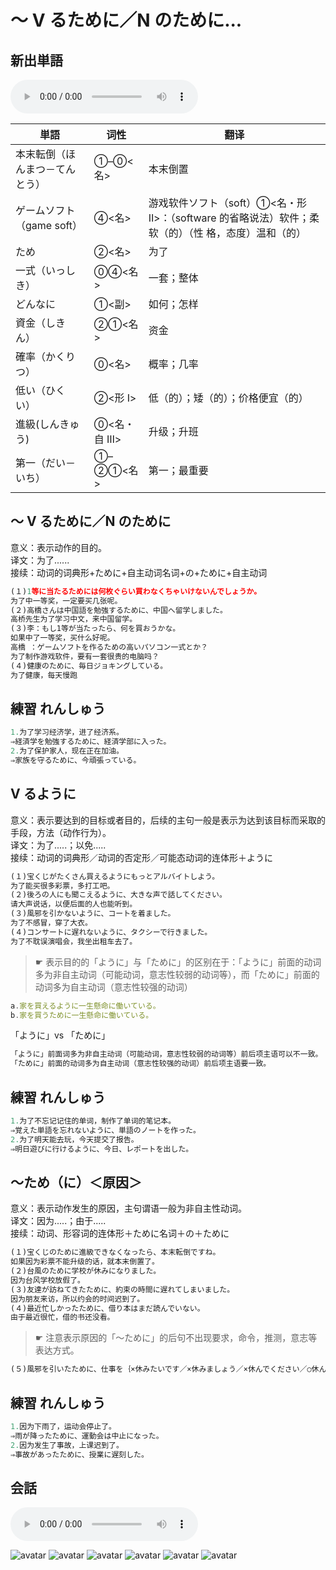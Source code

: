 # ～ V るために／N のために...

## 新出単語

<vue-plyr>
  <audio controls crossorigin playsinline loop>
    <source src="../audio/c/6-2-たんご.mp3" type="audio/mp3" />
  </audio>
 </vue-plyr>

| 単語                                            | 词性        | 翻译                                                                                                |
| ----------------------------------------------- | ----------- | --------------------------------------------------------------------------------------------------- |
| 本末転倒（<JpWord>ほんまつ－てんとう</JpWord>） | ①–⓪<名>     | 本末倒置                                                                                            |
| <JpWord>ゲームソフト</JpWord>（game soft）      | ④<名>       | 游戏软件ソフト（soft）①<名・形 Ⅱ>：（software 的省略说法）软件；柔软（的）（性 格，态度）温和（的） |
| <JpWord>ため</JpWord>                           | ②<名>       | 为了                                                                                                |
| 一式（<JpWord>いっしき</JpWord>）               | ⓪④<名>      | 一套；整体                                                                                          |
| <JpWord>どんなに</JpWord>                       | ①<副>       | 如何；怎样                                                                                          |
| 資金（<JpWord>しきん</JpWord>）                 | ②①<名>      | 资金                                                                                                |
| 確率（<JpWord>かくりつ</JpWord>）               | ⓪<名>       | 概率；几率                                                                                          |
| 低い（<JpWord>ひくい</JpWord>）                 | ②<形 Ⅰ>     | 低（的）；矮（的）；价格便宜（的）                                                                  |
| 進級(<JpWord>しんきゅう</JpWord>)               | ⓪<名・自 Ⅲ> | 升级；升班                                                                                          |
| 第一（<JpWord>だい－いち</JpWord>）             | ①–②①<名>    | 第一；最重要                                                                                        |

## ～ V るために／N のために

意义：表示动作的目的。  
译文：为了......  
接续：动词的词典形+ために+自主动词名词+の+ために+自主动词

```ts
(１)1等に当たるためには何枚ぐらい買わなくちゃいけないんでしょうか。
为了中一等奖，一定要买几张呢。
(２)高橋さんは中国語を勉強するために、中国へ留学しました。
高桥先生为了学习中文，来中国留学。
(３)李：もし1等が当たったら、何を買おうかな。
如果中了一等奖，买什么好呢。
高橋 ：ゲームソフトを作るための高いパソコン一式とか？
为了制作游戏软件，要有一套很贵的电脑吗？　
(４)健康のために、毎日ジョキングしている。
为了健康，每天慢跑
```

## 練習 れんしゅう

```ts
1.为了学习经济学，进了经济系。
⇒経済学を勉強するために、経済学部に入った。
2.为了保护家人，现在正在加油。
⇒家族を守るために、今頑張っている。
```

## V るように

意义：表示要达到的目标或者目的，后续的主句一般是表示为达到该目标而采取的手段，方法（动作行为）。  
译文：为了.....；以免.....  
接续：动词的词典形／动词的否定形／可能态动词的连体形＋ように

```ts
(１)宝くじがたくさん買えるようにもっとアルバイトしよう。
为了能买很多彩票，多打工吧。
(２)後ろの人にも聞こえるように、大きな声で話してください。
请大声说话，以便后面的人也能听到。
(３)風邪を引かないように、コートを着ました。
为了不感冒，穿了大衣。
(４)コンサートに遅れないように、タクシーで行きました。
为了不耽误演唱会，我坐出租车去了。
```

> ☛ 表示目的的「ように」与「ために」的区别在于：「ように」前面的动词多为非自主动词（可能动词，意志性较弱的动词等），而「ために」前面的动词多为自主动词（意志性较强的动词）

```ts
a.家を買えるように一生懸命に働いている。
b.家を買うために一生懸命に働いている。
```

「ように」vs 「ために」

```ts
「ように」前面词多为非自主动词（可能动词，意志性较弱的动词等）前后项主语可以不一致。
「ために」前面的动词多为自主动词（意志性较强的动词）前后项主语要一致。
```

## 練習 れんしゅう

```ts
1.为了不忘记记住的单词，制作了单词的笔记本。
⇒覚えた単語を忘れないように、単語のノートを作った。
2.为了明天能去玩，今天提交了报告。
⇒明日遊びに行けるように、今日、レポートを出した。
```

## ～ため（に）＜原因＞

意义：表示动作发生的原因，主句谓语一般为非自主性动词。  
译文：因为.....；由于.....  
接续：动词、形容词的连体形＋ために名词＋の＋ために

```ts
(１)宝くじのために進級できなくなったら、本末転倒ですね。
如果因为彩票不能升级的话，就本末倒置了。
(２)台風のために学校が休みになりました。
因为台风学校放假了。
(３)友達が訪ねてきたために、約束の時間に遅れてしまいました。
因为朋友来访，所以约会的时间迟到了。 　
(４)最近忙しかったために、借り本はまだ読んでいない。
由于最近很忙，借的书还没看。
```

> ☛ 注意表示原因的「～ために」的后句不出现要求，命令，推测，意志等表达方式。

```ts
(５)風邪を引いたために、仕事を｛×休みたいです／×休みましょう／×休んでください／○休んだ｝。
```

## 練習 れんしゅう

```ts
1.因为下雨了，运动会停止了。
⇒雨が降ったために、運動会は中止になった。
2.因为发生了事故，上课迟到了。
⇒事故があったために、授業に遅刻した。
```

## 会話

<vue-plyr>
  <audio controls crossorigin playsinline loop>
    <source src="../audio/c/6-2-かいわ.mp3" type="audio/mp3" />
  </audio>
 </vue-plyr>
 
![avatar](../images/c/6-2-かいわ-1.png)
![avatar](../images/c/6-2-かいわ-2.png)
![avatar](../images/c/6-2-かいわ-3.png)
![avatar](../images/c/6-2-かいわ-4.png)
![avatar](../images/c/6-2-かいわ-5.png)
![avatar](../images/c/6-2-かいわ-6.png)
